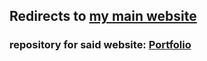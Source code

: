 ## Redirects to [my main website](https://tomm2000.github.io/Portfolio/)

### repository for said website: [Portfolio](https://github.com/tomm2000/Portfolio)